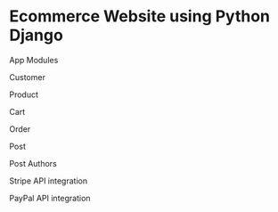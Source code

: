 # Ecommerce Website using Python Django

App Modules

Customer

Product

Cart

Order

Post

Post Authors

Stripe API integration

PayPal API integration 
